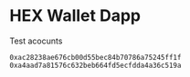 # HEX Wallet Dapp

Test acocunts

```
0xac28238ae676cb00d55bec84b70786a75245ff1f
0xa4aad7a81576c632beb664fd5ecfdda4a36c519a
```
